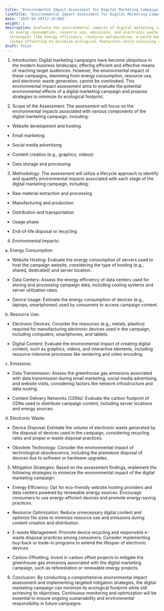 ```yaml
---
title: 'Environmental Impact Assessment for Digital Marketing Campaign:'
linkTitle: 'Environmental Impact Assessment for Digital Marketing Campaign:'
date: '2025-04-29T17:10:00Z'
weight: 1
description: Evaluate the environmental impacts of digital marketing campaigns, focusing
  on energy consumption, resource use, emissions, and electronic waste. Implement
  strategies like energy efficiency, resource optimization, e-waste management, and
  carbon offsetting to minimize ecological footprints while achieving campaign goals.
draft: false
---
```



1. Introduction:
Digital marketing campaigns have become ubiquitous in the modern business landscape, offering efficient and effective means of reaching target audiences. However, the environmental impact of these campaigns, stemming from energy consumption, resource use, and electronic waste generation, cannot be overlooked. This environmental impact assessment aims to evaluate the potential environmental effects of a digital marketing campaign and propose strategies to minimize its ecological footprint.

2. Scope of the Assessment:
The assessment will focus on the environmental impacts associated with various components of the digital marketing campaign, including:

- Website development and hosting

- Email marketing

- Social media advertising

- Content creation (e.g., graphics, videos)

- Data storage and processing

3. Methodology:
The assessment will utilize a lifecycle approach to identify and quantify environmental impacts associated with each stage of the digital marketing campaign, including:

- Raw material extraction and processing

- Manufacturing and production

- Distribution and transportation

- Usage phase

- End-of-life disposal or recycling

4. Environmental Impacts:

a. Energy Consumption:

- Website Hosting: Evaluate the energy consumption of servers used to host the campaign website, considering the type of hosting (e.g., shared, dedicated) and server location.

- Data Centers: Assess the energy efficiency of data centers used for storing and processing campaign data, including cooling systems and server utilization rates.

- Device Usage: Estimate the energy consumption of devices (e.g., laptops, smartphones) used by consumers to access campaign content.

b. Resource Use:

- Electronic Devices: Consider the resources (e.g., metals, plastics) required for manufacturing electronic devices used in the campaign, including computers, smartphones, and tablets.

- Digital Content: Evaluate the environmental impact of creating digital content, such as graphics, videos, and interactive elements, including resource-intensive processes like rendering and video encoding.

c. Emissions:

- Data Transmission: Assess the greenhouse gas emissions associated with data transmission during email marketing, social media advertising, and website visits, considering factors like network infrastructure and data routing.

- Content Delivery Networks (CDNs): Evaluate the carbon footprint of CDNs used to distribute campaign content, including server locations and energy sources.

d. Electronic Waste:

- Device Disposal: Estimate the volume of electronic waste generated by the disposal of devices used in the campaign, considering recycling rates and proper e-waste disposal practices.

- Obsolete Technology: Consider the environmental impact of technological obsolescence, including the premature disposal of devices due to software or hardware upgrades.

5. Mitigation Strategies:
Based on the assessment findings, implement the following strategies to minimize the environmental impact of the digital marketing campaign:

- Energy Efficiency: Opt for eco-friendly website hosting providers and data centers powered by renewable energy sources. Encourage consumers to use energy-efficient devices and promote energy-saving practices.

- Resource Optimization: Reduce unnecessary digital content and optimize file sizes to minimize resource use and emissions during content creation and distribution.

- E-waste Management: Promote device recycling and responsible e-waste disposal practices among consumers. Consider implementing buy-back or trade-in programs to extend the lifespan of electronic devices.

- Carbon Offsetting: Invest in carbon offset projects to mitigate the greenhouse gas emissions associated with the digital marketing campaign, such as reforestation or renewable energy projects.

6. Conclusion:
By conducting a comprehensive environmental impact assessment and implementing targeted mitigation strategies, the digital marketing campaign can minimize its ecological footprint while still achieving its objectives. Continuous monitoring and optimization will be essential to ensure ongoing sustainability and environmental responsibility in future campaigns.

<!-- Unsupported block type: child_database -->